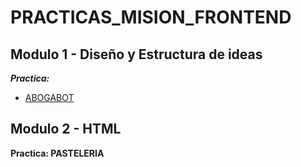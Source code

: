 # PRACTICAS_MISION_FRONTEND

## **Modulo 1 - Diseño y Estructura de ideas**

***Practica:***
- [ABOGABOT](./Modulo1-Diseño/README.md)


## **Modulo 2 - HTML**

**Practica: PASTELERIA**

